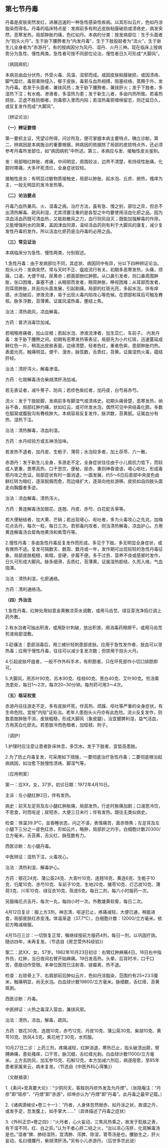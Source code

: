 ## 第七节丹毒

丹毒是皮肤突然发红，进展迅速的一种急性感染性疾病。以其形似云片，色如丹涂脂染而得名。丹毒的临床特点是：发病前多有附近皮肤粘膜破损或溃疡史，病发突然，恶寒发热，局部肿胀灼痛，色红如丹。本病的分类：按发病部位：生于头面者为“抱头火丹”，生于胁下腰胯者为“内发丹毒"，生于下肢股胫者为“流火”，生于新生儿全身者为“赤游丹”。有的按病因分为风丹、湿丹、火丹三神。现在临床上按病势分为急性、慢性两类。急性者可按不同部位论治，慢性者日久可形成“大脚风”。

〔病因病机〕

本病总由血分伏热，外受火毒、风温、湿邪而成。或因皮肤粘膜破损，或因溃疡、脚气糜烂，毒邪乘隙侵入，郁于皮肤，毒邪与血热相搏，阻塞经络，蒸腾于外，发为丹毒。若发于头面者，兼挟风热；发于胁下腰胯者，兼挟肝火；发于下肢者，多湿热下注；有水疱、渗液者，多湿热为患；发于新生儿者，多由内热所致。若毒热鸱张，正虚不胜防御者，则毒邪入里而内陷；若湿热毒邪缠绵留恋，则迁延日久，或反复发作而成“大脚风”。

〔辨证论治〕

 **（一）辨证要领**

第一要抓主证，凭望诊所得，问诊所及，便可掌握本病主要特点，确立诊断。第二，辨病因是本病施治的重要根据，辨病因的依据除了局部的皮损特点外，还必须参考丹毒所发部位，如“病因病机”中所述。第三，本病应与发、接触性皮炎鉴别。

发：局部暗红肿胀、疼痛，中间明显，周围较淡，边界不清楚，有持续性胀痛，化脓时啄痛，大多坏死溃烂，全身症状较轻。

接触性皮炎：有明显过敏物质接触史，局部以肿胀、起水泡、丘疹、焮热，搔痒为主，一般无明显的发冷发热等。

 **（二）论治要点**

丹毒乃血热兼风、火、湿毒之病，治疗方法，虽有急、慢之别，部位之异，但总不出清热解毒、疏风利湿，尤其须要注重的是各型之中均要使用活血化瘀之品。因为凉血活血药既可清血热，又能助散风之力，血行则风自灭；既能加强解毒的作用，又能增强利水的效果，盖因津血同源，温经活血药则有利于大脚风的康复，减少复发性丹毒的发作。所以活血化瘀药是治丹毒的必用之品。

 **（三）常见证治**

本病临床分为急性、慢性两类，分别叙述。

1.急性丹毒：由于发病部位不同，其症状、病因同中有异，分以下四种辨证论治。
抱头火丹：发病突然，常与天时不正、瘟疫流行有关。初期多恶寒发热，头痛，烦躁，口渴，大便干结，尿黄赤；颜面部焮红肿脓。从口鼻引发者，则口鼻周围肿胀，张口困难，鼻塞不通；从眼部而发者，眼周肿胀，睁视困难；从耳部而发者，则耳周肿胀，并且向头面发展，引起剧痛。局部的红斑光亮，多起水泡，伴有痒感，水泡破后，渗液流津，易于出现火毒内陷攻心等危候。在颈部和耳后可触及臖核。脉多浮数，苔薄黄。证属风温热毒，壅结上焦。

治法：清热疏风，凉血解毒。

方药：普济消毒饮加减。

若咽喉疼痛者，加山豆根；若起水泡、渗液流津者，加生苡仁、车前子。
内发丹毒：发于胁下腰胯之间。初期有恶寒发热等表证，局部先为小片红斑，迅速蔓延成鲜红色一片，稍高出皮肤表面，边缘清楚，轻者色红，重者色紫，患部肿胀灼热，表面光亮，触痛明显。便干、溲赤，脉弦数，舌质红，苔黄。证属湿热火毒，蕴结肝经。

治法：清肝泻火，解毒渗湿。

方药：化斑解毒汤合柴胡清肝汤加减。

若无表证者，减牛蒡子、防风；若疹色紫红者，加丹皮，白芍易赤芍。

流火：发于下肢胫脚，发病前多有脚湿气或溃疡史。初期头痛骨楚，恶寒发热，纳谷不香，局部红肿灼痛，状如红云，或可伴发水泡，偶然可见中央结毒化脓。多数在腘窝或腹股沟有臖核肿大。本病容易反复发作，脉洪数，苔黄腻。证属血分有热、湿热下注。

治法：清热解毒，凉血利湿。

方药：水丹经验方或五神汤加味。

若发热不退者，加丹皮、生栀子、薄荷；水泡较多者，加土茯苓、六一散。

赤游丹：发于新生儿全身，多游走不定，全身症状往往由于小儿抵抗力低下，而较成人更重，畏寒高热，口干思饮，便秘，尿赤，重则神昏谵语，𫫇心呕吐，形成毒邪内攻之危证。局部症状有时一面消退，一面发展，约5〜6日后患部中央皮色由鲜红转为暗红，逐渐脱屑而愈，而边缘扩大，逐渐向他处游移。皮损如自四肢头面走向胸腹者多逆。

治法：凉血解毒，清热泻火。

方药：黄连解毒汤加银花、连翘、丹皮、赤芍、白花蛇舌草等。

若大便秘结者，加大黄、芒硝；若出现𫫇心、呕吐者，多为火毒攻心之先兆，加梅花点舌丹，每次一粒，每日三次。若邪毒内攻者，则当清热解毒，凉血护心。方用黄连解毒汤合犀角地黄汤和紫雪丹等。

2.慢性丹毒：多由急性丹毒反复发作而形成，多见于下肢。多无明显全身症状，或有微热不适。复发可隔数天、数周、数月或一年，发作期可出现较轻的急性丹毒征象，局部皮肤粗糙，紫暗，变硬，步履不便。多于过劳、营养不良或感冒时发作，日久可形成大脚风。脉多细滑，舌质红，苔薄黄。证属湿热胶结，久而入络，气血阻滞。

治法：清热利湿，化瘀通络。

方药：清利通络汤。

 **（四）外治法**

1.急性丹毒，红肿处用如意金黄散凉茶水调敷，或用马齿苋、绿豆芽洗净捣烂调上药外敷。

2.有水泡者可抽出积液，或用卧针刺破，放出积液，用消毒药棉擦干。或用马齿苋煎液局部湿敷。

3.砭镰法：患部消毒后，用三棱针轻刺患部皮肤。应用于急性发作者，放血可以泄热毒；应用于慢性丹毒，往往可以减少复发次数；但禁用于抱头火丹。

4.引起皮肤坏疽者，一般不作外科手术，有积脓者，只在坏死部作小切口排脓即可。

5.大脚风，用苏叶90克、苏木90克、桂枝60克、葱白40克、艾叶90克。煎汤熏洗患处，每日1〜2次，每次20~30分钟。每剂药可用3〜4次。

 **（五）临证权变**

赤游丹往往游走不定，多有皮肤坏死，伴高热、烦躁、呕吐等严重的全身症状，有生命危险。宜按"内陷”证处治。老年人患抱头火丹亦有此危险。流火反复发作，则致患肢肿胀不消，皮肤粗糙，形成大脚风（象皮腿）。治宜健脾利湿，益气活血，方用芪白化瘀丸。若患肢冷而色暗者，加桂枝、附子。

〔调护〕

1.护理时应注意让患者卧床休息，多饮水。发于下肢者，宜垫高患肢。

2.为了防止丹毒复发，可采用如下措施，一要彻底治疗急性丹毒；二要彻底根治起病病因，如治愈下肢慢性溃疡、脚湿气等。

〔应用例案〕

案一：应XX，女，37岁。初诊日期：1972年4月10日。

主诉：左小腿红肿2日，伴有发热。

病史：前天左足背及左小腿红肿胀痛，局部发热，行走时胀痛加剧；口渴思冷饮，不思食，时而呕逆；尿短赤，大便三日未行；伴有发热。既往无类似病史。

检查：体温39.9℃，呈昏睡状态，问之不语，表情痛苦，面赤唇焦；左足背及左小腿下三分之一皮色红赤，形如云片，略肿，局部折之灼手。白细胞计数20300/立方毫米。舌苔黄，舌尖红，脉弦数有力。

西医诊断：左小腿丹毒。

中医辨证：湿热下注，火毒攻心。

治法：清热利湿，解毒护心。

方药：银花24克、蒲公英24克、大青叶10克、连翘18克、黄连6克、生栀子10克、归尾10克、赤芍10克、车前子10克、生地20克、猪苓10克、灯芯炭10克、薄荷3克、川军10克、绿豆衣10克、陈皮6克。每日二剂，每六小时服药一次。

另服梅花点舌丹，每次一丸，每四小时一次。外敷雄黄软膏，每日二次。

4月12日复诊：服上方3剂，神志清，呕逆已止，疼痛减轻，大便已通，稍能进食，局部皮肤红赤变浅。体温渐退（37.7℃），白细胞计数：12000/立方毫米。依前方略减继服。

4月15日三诊：一切恢复正常，嘱继续按前方服药4剂，每日一剂，以巩固疗效。随访四年，未再复发。（节选自《房芝萱外科经验》）

案二：武XX，女，57岁。1982年10月23日初诊：右臂红肿麻痛4日。18日右中指外伤，红肿，当日夜间右臂开始麻痛。19日发高热，头晕，后背时冷，口干口苦，患肢动作受限。本单位医院已注射青、链霉素，热不退。

检查：右锁骨上下、右肩部前后肿似云片，色如丹涂脂染，范围约有25×23.5厘米，触痛明显，尚无水泡。白血球计数19800/立方毫米。脉细数，舌红绛，苔黄斑剥。

西医诊断：丹毒。

中医辨证：火热之毒深入营血，兼挟风邪。

治法：清热，凉血，解毒，疏风。

方药：银花30克、连翘10克，赤芍12克、丹皮10克、蒲公英30克、柴胡10克、黄芩10克、防风4.5克、紫花地丁30克，水煎服。

10月27日二诊：上药三剂，疼痛减轻，红肿消退，寒热已止，指头破溃出脓，臂膊麻痛，患处搔痒，口干苦，脉沉细，舌红绛光剥。白血球计数11000/立方毫米。上方去防风，加玄参15克、石斛12克。本方加减六剂后，病遂痊愈，至85年患者家属来云，病未复发。（节选自《中医外科心得集》）

〔文献摘录〕

1.《素问•至真要大论》：“少阴司天，客胜则丹疹外发及为丹熛”。（张隐庵注：“丹疹”即“斑疹”、“丹熛”即"赤游”，祁坤亦认为"丹熛”即“丹毒”。此丹毒之最早记载。）

2.《诸病源候论•卷三十一》：“丹者，人身体忽然焮赤，如丹涂之状，故谓之丹，或发手足，忽发腹上，如手掌大……”（具体描述了丹毒之症状）

3.《外科正宗•卷之四》：“火丹者，心火妄动，三焦风热乘之，故发于肌肤之表，有干湿不同，红、白之异。”认为干者心肝二经之火，“治以凉心泻肝，化斑解毒汤是也。”湿者“脾、肺经湿热，宜清肺、泻脾、除湿，胃苓汤是也。腰胁生之，肝火妄动，名曰缠腰丹，柴胡清肝汤。”另有小儿赤游丹。（后世多宗此说）
